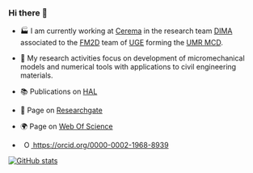 ### Hi there 👋

- 🏭 I am currently working at [Cerema](https://www.cerema.fr/en) in the research team [DIMA](https://www.cerema.fr/en/innovation-recherche/recherche/equipes/dima-durability-innovation-and-recovery-alternative) associated to the [FM2D](https://fm2d.univ-gustave-eiffel.fr/) team of [UGE](https://www.univ-gustave-eiffel.fr/en/) forming the [UMR MCD](https://www.cerema.fr/fr/presse/dossier/cerema-universite-gustave-eiffel-creent-unite-mixte).

- 🔬 My research activities focus on development of micromechanical models and numerical tools with applications to civil engineering materials.

- 📚 Publications on [HAL](https://hal.archives-ouvertes.fr/search/index/?q=%2A&authIdHal_s=jfbarthelemy)

- 🚪 Page on [Researchgate](https://www.researchgate.net/profile/Jean-Francois_Barthelemy)

- 🌍 Page on [Web Of Science](https://www.webofscience.com/wos/author/record/449919)

- <a
    id="cy-effective-orcid-url"
    class="underline"
     href="https://orcid.org/0000-0002-1968-8939"
     target="orcid.widget"
     rel="me noopener noreferrer"
     style="vertical-align: top">
     <img
        src="https://orcid.org/sites/default/files/images/orcid_16x16.png"
        style="width: 1em; margin-inline-start: 0.5em"
        alt="ORCID iD icon"/>
      https://orcid.org/0000-0002-1968-8939
    </a>

[![GitHub stats](https://github-readme-stats.vercel.app/api?username=jfbarthelemy&count_private=true&show_icons=true&theme=midnight-purple)](https://github.com/anuraghazra/github-readme-stats)

<!--
**jfbarthelemy/jfbarthelemy** is a ✨ _special_ ✨ repository because its `README.md` (this file) appears on your GitHub profile.

Here are some ideas to get you started:

- 🔭 I’m currently working on ...
- 🌱 I’m currently learning ...
- 👯 I’m looking to collaborate on ...
- 🤔 I’m looking for help with ...
- 💬 Ask me about ...
- 📫 How to reach me: ...
- 😄 Pronouns: ...
- ⚡ Fun fact: ...
-->
